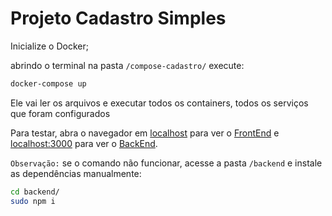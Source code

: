 # Projeto Cadastro Simples

Inicialize o Docker;

abrindo o terminal na pasta `/compose-cadastro/` execute:

```sh
docker-compose up
```

Ele vai ler os arquivos e executar todos os containers, todos os serviços que foram configurados

Para testar, abra o navegador em [localhost](localhost) para ver o [FrontEnd](frontend/index.html) e [localhost:3000](localhost:3000) para ver o [BackEnd](backend/app.js).

`Observação:` se o comando não funcionar, acesse a pasta `/backend` e instale as dependências manualmente:
```sh
cd backend/
sudo npm i
```